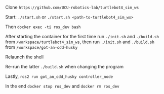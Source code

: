 Clone `https://github.com/UCU-robotics-lab/turtlebot4_sim_ws`

Start: `./start.sh` or `./start.sh <path-to-turtlebot4_sim_ws>`

Then `docker exec -ti ros_dev bash`

After starting the container for the first time run `./init.sh` and `./build.sh` from `/workspace/turtlebot4_sim_ws`, then run `./init.sh` and `./build.sh` from `/workspace/got-an-odd-husky`

Relaunch the shell

Re-run the latter `./build.sh` when changing the program

Lastly, `ros2 run got_an_odd_husky controller_node`

In the end `docker stop ros_dev` and `docker rm ros_dev`
